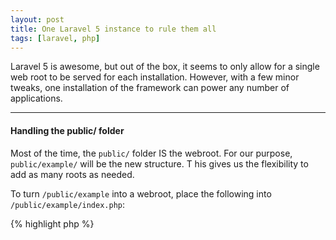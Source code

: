 ```yaml
---
layout: post
title: One Laravel 5 instance to rule them all
tags: [laravel, php]
---
```


Laravel 5 is awesome, but out of the box, it seems to only allow for a single web root to be served for each installation. 
However, with a few minor tweaks, one installation of the framework can power any number of applications.

---
 
#### Handling the public/ folder
Most of the time, the `public/` folder IS the webroot. 
For our purpose, `public/example/` will be the new structure. T
his gives us the flexibility to add as many roots as needed.

To turn `/public/example` into a webroot, place the following into `/public/example/index.php`:

{% highlight php %}
<?php

// Set a variable that contains the name of the
// webroot that was entered. This will be
// used to load the correct route file.
define('PUBLIC_SUBROOT', basename(__DIR__));

// Launch laravel as normal.
require __DIR__ . '/../index.php';
{% endhighlight %}

---

#### Re-Routing
Usually in Laravel 5, an applications's routes are stored at `/routes/app.php`. 
All that needs to be done to make this trick work is to modify this file to contain something like the following:

{% highlight php %}
<?php

require base_path('/resources/routes/' . PUBLIC_SUBROOT . '.php');
{% endhighlight %}

Now when a request comes into example.com (or where ever) Laravel will run and execute the `/resources/routes/example.php` file. 
Laravel should be working as usual now.

---

#### Some things will break!
Route caching, asset publishing and some unit testing features will certainly no longer work. 
But this is a small price to pay when porting a large, multi-domain legacy application to Laravel.

Enjoy!
